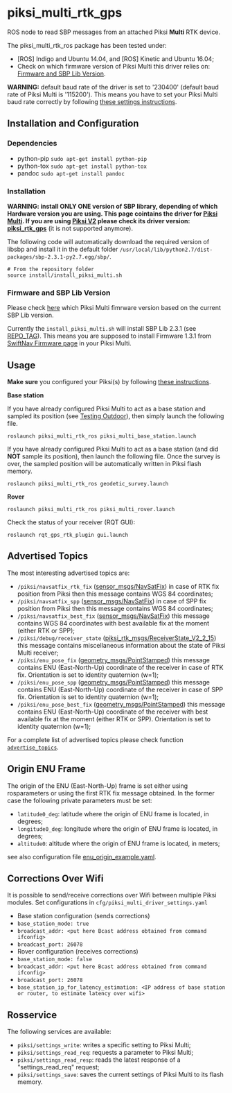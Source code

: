piksi_multi_rtk_gps
======
ROS node to read SBP messages from an attached Piksi **Multi** RTK device.

The piksi_multi_rtk_ros package has been tested under:
  * [ROS] Indigo and Ubuntu 14.04, and [ROS] Kinetic and Ubuntu 16.04;
  * Check on which firmware version of Piksi Multi this driver relies on: [Firmware and SBP Lib Version](https://github.com/ethz-asl/ethz_piksi_ros/tree/master/piksi_multi_rtk_ros#firmware-and-sbp-lib-version).

**WARNING:** default baud rate of the driver is set to '230400' (default baud rate of Piksi Multi is '115200'). This means you have to set your Piksi Multi baud rate correctly by following [these settings instructions](https://github.com/ethz-asl/ethz_piksi_ros/wiki/Installing-and-Configuring-Your-Piksi#settings).
  
## Installation and Configuration

### Dependencies
  * python-pip `sudo apt-get install python-pip`
  * python-tox `sudo apt-get install python-tox`
  * pandoc     `sudo apt-get install pandoc`
  
### Installation
**WARNING: install __ONLY ONE__ version of SBP library, depending of which Hardware version you are using. This page cointains the driver for [Piksi Multi](https://www.swiftnav.com/piksi-multi).
If you are using [Piksi V2](http://docs.swiftnav.com/pdfs/piksi_datasheet_v2.3.1.pdf) please check its driver version: [piksi_rtk_gps](https://github.com/ethz-asl/mav_rtk_gps/tree/master/piksi_rtk_gps)** (it is not supported anymore).

The following code will automatically download the required version of libsbp and install it in the default folder `/usr/local/lib/python2.7/dist-packages/sbp-2.3.1-py2.7.egg/sbp/`.

```
# From the repository folder
source install/install_piksi_multi.sh
```

### Firmware and SBP Lib Version
Please check [here](https://support.swiftnav.com/customer/en/portal/articles/2492810-swift-binary-protocol) which Piksi Multi fimrware version based on the current SBP Lib version.

Currently the `install_piksi_multi.sh` will install SBP Lib 2.3.1 (see [REPO_TAG](https://github.com/ethz-asl/ethz_piksi_ros/blob/master/piksi_multi_rtk_ros/install/install_piksi_multi.sh#L4)). This means you are supposed to install Firmware 1.3.1 from [SwiftNav Firmware page](https://support.swiftnav.com/customer/en/portal/articles/2492784-piksi-multi-and-duro-firmware) in your Piksi Multi.

## Usage
**Make sure** you configured your Piksi(s) by following [these instructions](https://github.com/ethz-asl/ethz_piksi_ros/wiki/Installing-and-Configuring-Your-Piksi).

**Base station**

If you have already configured Piksi Multi to act as a base station and sampled its position (see [Testing Outdoor](https://github.com/ethz-asl/ethz_piksi_ros/wiki/Testing-Outdoors)), then simply launch the following file.
```
roslaunch piksi_multi_rtk_ros piksi_multi_base_station.launch
```
If you have already configured Piksi Multi to act as a base station (and did **NOT** sample its position), then launch the following file.
Once the survey is over, the sampled position will be automatically written in Piksi flash memory. 
```
roslaunch piksi_multi_rtk_ros geodetic_survey.launch
```

**Rover**
```
roslaunch piksi_multi_rtk_ros piksi_multi_rover.launch
```
Check the status of your receiver (RQT GUI):
```
roslaunch rqt_gps_rtk_plugin gui.launch
```

## Advertised Topics
The most interesting advertised topics are:

 - `/piksi/navsatfix_rtk_fix` ([sensor_msgs/NavSatFix](http://docs.ros.org/api/sensor_msgs/html/msg/NavSatFix.html))
   in case of RTK fix position from Piksi then this message contains WGS 84 coordinates;
 - `/piksi/navsatfix_spp` ([sensor_msgs/NavSatFix](http://docs.ros.org/api/sensor_msgs/html/msg/NavSatFix.html))
   in case of SPP fix position from Piksi then this message contains WGS 84 coordinates;
 - `/piksi/navsatfix_best_fix` ([sensor_msgs/NavSatFix](http://docs.ros.org/api/sensor_msgs/html/msg/NavSatFix.html))
   this message contains WGS 84 coordinates with best available fix at the moment (either RTK or SPP);
 - `/piksi/debug/receiver_state` ([piksi_rtk_msgs/ReceiverState_V2_2_15](https://github.com/ethz-asl/ethz_piksi_ros/blob/master/piksi_rtk_msgs/msg/ReceiverState_V2_2_15.msg))
   this message contains miscellaneous information about the state of Piksi Multi receiver;
 - `/piksi/enu_pose_fix` ([geometry_msgs/PointStamped](http://docs.ros.org/api/geometry_msgs/html/msg/PointStamped.html))
   this message contains ENU (East-North-Up) coordinate of the receiver in case of RTK fix. Orientation is set to identity quaternion (w=1);
 - `/piksi/enu_pose_spp` ([geometry_msgs/PointStamped](http://docs.ros.org/api/geometry_msgs/html/msg/PointStamped.html))
   this message contains ENU (East-North-Up) coordinate of the receiver in case of SPP fix. Orientation is set to identity quaternion (w=1);
 - `/piksi/enu_pose_best_fix` ([geometry_msgs/PointStamped](http://docs.ros.org/api/geometry_msgs/html/msg/PointStamped.html))
   this message contains ENU (East-North-Up) coordinate of the receiver with best available fix at the moment (either RTK or SPP). Orientation is set to identity quaternion (w=1);
   
For a complete list of advertised topics please check function [`advertise_topics`](https://github.com/ethz-asl/ethz_piksi_ros/blob/master/piksi_multi_rtk_ros/src/piksi_multi.py#L264).

## Origin ENU Frame
The origin of the ENU (East-North-Up) frame is set either using rosparameters or using the first RTK fix message obtained.
In the former case the following private parameters must be set:

 - `latitude0_deg`: latitude where the origin of ENU frame is located, in degrees;
 - `longitude0_deg`: longitude where the origin of ENU frame is located, in degrees;
 - `altitude0`: altitude where the origin of ENU frame is located, in meters;
 
see also configuration file [enu_origin_example.yaml](https://github.com/ethz-asl/ethz_piksi_ros/blob/master/piksi_multi_rtk_ros/cfg/enu_origin_example.yaml).

## Corrections Over Wifi
It is possible to send/receive corrections over Wifi between multiple Piksi modules.
Set configurations in `cfg/piksi_multi_driver_settings.yaml`
- Base station configuration (sends corrections)
 - `base_station_mode: true`
 - `broadcast_addr: <put here Bcast address obtained from command ifconfig>`
 - `broadcast_port: 26078`
- Rover configuration (receives corrections)
 - `base_station_mode: false`
 - `broadcast_addr: <put here Bcast address obtained from command ifconfig>`
 - `broadcast_port: 26078`
 - `base_station_ip_for_latency_estimation: <IP address of base station or router, to estimate latency over wifi>`

## Rosservice
The following services are available:
 - `piksi/settings_write`: writes a specific setting to Piksi Multi;
 - `piksi/settings_read_req`: requests a parameter to Piksi Multi;
 - `piksi/settings_read_resp`: reads the latest response of a "settings_read_req" request;
 - `piksi/settings_save`: saves the current settings of Piksi Multi to its flash memory.
